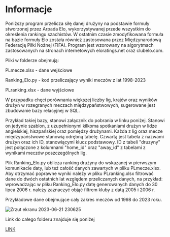 # Informacje

Poniższy program przelicza siłę danej drużyny na podstawie formuły stworzonej przez Arpada Elo, wykorzystywanej przede wszystkim do określenia rankingu szachistów. W ostatnim czasie zmodyfikowana formuła na bazie formuły Elo została również zastosowana przez Międzynarodową Federację Piłki Nożnej (FIFA). Program jest wzorowany na algorytmach zastosowanych na stronach internetowych eloratings.net oraz clubelo.com.

Pliki w folderze obejmują: 

PLmecze.xlsx - dane wejściowe

Ranking_Elo.py - kod przeliczający wyniki meczów z lat 1998-2023

PLranking.xlsx - dane wyjściowe

W przypadku chęci porównania większej liczby lig, krajów oraz wyników drużyn w rozegranych meczach międzypaństwowych, sugerowane jest zbudowanie bazy relacyjnej w SQL.

Przykład takiej bazy, stanowi załącznik do pobrania w linku poniżej. Stanowi on jedynie szablon, z uzupełnionymi kilkoma spotkaniami drużyn w lidze angielskiej, hiszpańskiej oraz pomiędzy drużynami. Każda z lig oraz mecze międzypaństwowe stanowią odrębną tabelę. Czwartą jest tabela z nazwami drużyn oraz ich ID, stanowiącymi klucz podstawowy.
ID z tabeli "druzyny" jest połączone z kolumnami "home_id" oraz "away_id" z tabelami z wynikami meczów poszczególnych lig.



Plik Ranking_Elo.py oblicza ranking drużyny do wskazanej w pierwszym komunikacie daty, lub też całość danych zawartych w pliku PLmecze.xlsx. Aby otrzymać poprawne wyniki należy w pliku PLranking.xlsx filtrować dane do dwóch ostatnich lat względem przeliczanych danych, na przykład: wprowadzając w pliku Ranking_Elo.py datę generowanych danych do 30 lipca 2006 r. należy zaznaczyć objąć filtrem kluby z datą 2005 i 2006 r. 

Przykładowe dane obejmujące cały zakres meczów od 1998 do 2023 roku.

![Zrzut ekranu 2023-06-21 230625](https://github.com/PCzarnomysy/Portfolio/assets/136918183/d0579679-190c-4af9-b4cc-dc1a213b34ea)

Link do całego folderu znajduje się poniżej

[LINK](https://github.com/PCzarnomysy/Portfolio/tree/main/Ranking_Elo)
